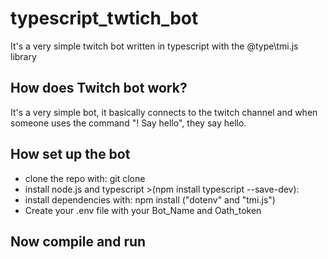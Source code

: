 # typescript_twtich_bot
It's a very simple twitch bot written in typescript with the @type\tmi.js library

## How does Twitch bot work?
It's a very simple bot, it basically connects to the twitch channel and when someone uses the command "! Say hello", they say hello.

## How set up the bot
* clone the repo with: git clone <Repo URL>
* install node.js and typescript >(npm install typescript --save-dev):
* install dependencies with: npm install ("dotenv" and "tmi.js")
* Create your .env file with your Bot_Name and Oath_token

## Now compile and run
 
